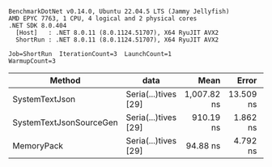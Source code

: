 ```

BenchmarkDotNet v0.14.0, Ubuntu 22.04.5 LTS (Jammy Jellyfish)
AMD EPYC 7763, 1 CPU, 4 logical and 2 physical cores
.NET SDK 8.0.404
  [Host]   : .NET 8.0.11 (8.0.1124.51707), X64 RyuJIT AVX2
  ShortRun : .NET 8.0.11 (8.0.1124.51707), X64 RyuJIT AVX2

Job=ShortRun  IterationCount=3  LaunchCount=1  
WarmupCount=3  

```
| Method                  | data                 | Mean        | Error     | StdDev   | Min         | Max         | Gen0   | Allocated |
|------------------------ |--------------------- |------------:|----------:|---------:|------------:|------------:|-------:|----------:|
| SystemTextJson          | Seria(...)tives [29] | 1,007.82 ns | 13.509 ns | 0.740 ns | 1,007.34 ns | 1,008.67 ns | 0.0038 |     464 B |
| SystemTextJsonSourceGen | Seria(...)tives [29] |   910.19 ns |  1.862 ns | 0.102 ns |   910.09 ns |   910.29 ns | 0.0067 |     568 B |
| MemoryPack              | Seria(...)tives [29] |    94.88 ns |  4.792 ns | 0.263 ns |    94.66 ns |    95.17 ns | 0.0014 |     120 B |
